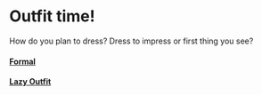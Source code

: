 # Outfit time!
How do you plan to dress? Dress to impress or first thing you see?

#### [Formal](../5-star/formal.md)
#### [Lazy Outfit](../5-star/lazy.md)